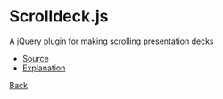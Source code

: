 # Scrolldeck.js

A jQuery plugin for making scrolling presentation decks 

* [Source](https://github.com/johnpolacek/scrolldeck.js)
* [Explanation](http://johnpolacek.github.com/scrolldeck.js/)

[Back](0.md)
